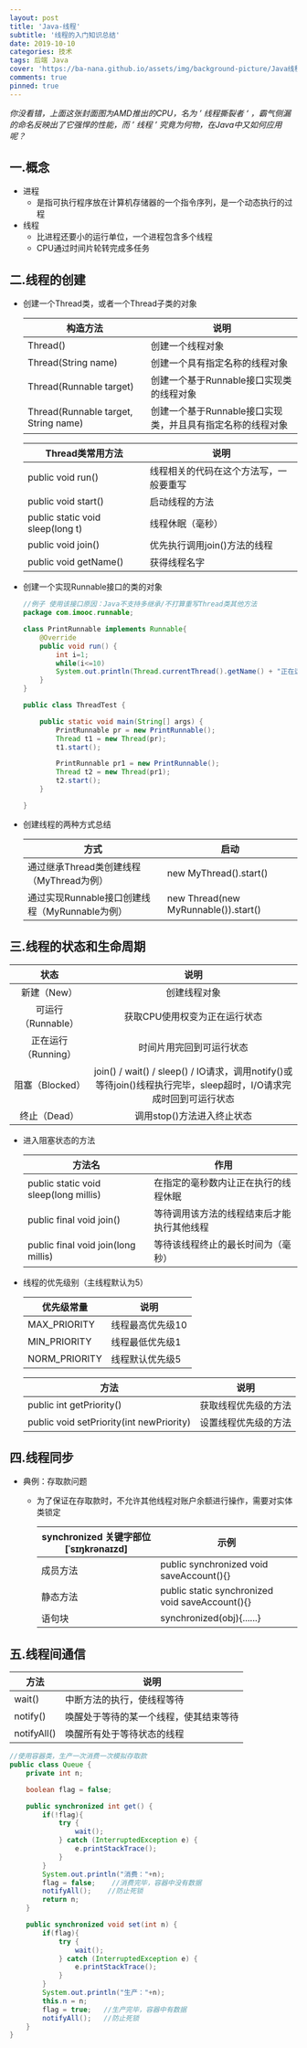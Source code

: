 ```yaml
---
layout: post
title: 'Java-线程'
subtitle: '线程的入门知识总结'
date: 2019-10-10
categories: 技术
tags: 后端 Java
cover: 'https://ba-nana.github.io/assets/img/background-picture/Java线程.png'
comments: true
pinned: true
---
```




*你没看错，上面这张封面图为AMD推出的CPU，名为 ’ 线程撕裂者 ‘ ，霸气侧漏的命名反映出了它强悍的性能，而 ’ 线程 ’  究竟为何物，在Java中又如何应用呢？*

## 一.概念

* 进程
  * 是指可执行程序放在计算机存储器的一个指令序列，是一个动态执行的过程
* 线程
  * 比进程还要小的运行单位，一个进程包含多个线程
  * CPU通过时间片轮转完成多任务



## 二.线程的创建

* 创建一个Thread类，或者一个Thread子类的对象

  | 构造方法                                 | 说明                                |
  | ------------------------------------ | --------------------------------- |
  | Thread()                             | 创建一个线程对象                          |
  | Thread(String name)                  | 创建一个具有指定名称的线程对象                   |
  | Thread(Runnable target)              | 创建一个基于Runnable接口实现类的线程对象          |
  | Thread(Runnable target, String name) | 创建一个基于Runnable接口实现类，并且具有指定名称的线程对象 |

  

  | Thread类常用方法                      | 说明                  |
  | -------------------------------- | ------------------- |
  | public void run()                | 线程相关的代码在这个方法写，一般要重写 |
  | public void start()              | 启动线程的方法             |
  | public static void sleep(long t) | 线程休眠（毫秒）            |
  | public void join()               | 优先执行调用join()方法的线程   |
  | public void getName()            | 获得线程名字              |

  

* 创建一个实现Runnable接口的类的对象

  ~~~ java
  //例子 使用该接口原因：Java不支持多继承/不打算重写Thread类其他方法
  package com.imooc.runnable;

  class PrintRunnable implements Runnable{
      @Override
      public void run() {
          int i=1;
          while(i<=10)
          System.out.println(Thread.currentThread().getName() + "正在运行！"+(i++));
      }
  }

  public class ThreadTest {

      public static void main(String[] args) {
          PrintRunnable pr = new PrintRunnable();
          Thread t1 = new Thread(pr);
          t1.start();

          PrintRunnable pr1 = new PrintRunnable();
          Thread t2 = new Thread(pr1);
          t2.start();
      }

  }
  ~~~





* 创建线程的两种方式总结

  | 方式                               | 启动                                   |
  | -------------------------------- | ------------------------------------ |
  | 通过继承Thread类创建线程（MyThread为例）      | new MyThread().start()               |
  | 通过实现Runnable接口创建线程（MyRunnable为例） | new Thread(new MyRunnable()).start() |

  

## 三.线程的状态和生命周期

|      状态       |                    说明                    |
| :-----------: | :--------------------------------------: |
|    新建（New）    |                  创建线程对象                  |
| 可运行（Runnable） |             获取CPU使用权变为正在运行状态             |
| 正在运行（Running） |               时间片用完回到可运行状态               |
|  阻塞（Blocked）  | join() / wait() / sleep() / IO请求，调用notify()或等待join()线程执行完毕，sleep超时，I/O请求完成时回到可运行状态 |
|   终止（Dead）    |             调用stop()方法进入终止状态             |

* 进入阻塞状态的方法

  | 方法名                                   | 作用                    |
  | ------------------------------------- | --------------------- |
  | public static void sleep(long millis) | 在指定的毫秒数内让正在执行的线程休眠    |
  | public final void join()              | 等待调用该方法的线程结束后才能执行其他线程 |
  | public final void join(long millis)   | 等待该线程终止的最长时间为（毫秒）     |

* 线程的优先级别（主线程默认为5）

  | 优先级常量         | 说明        |
  | ------------- | --------- |
  | MAX_PRIORITY  | 线程最高优先级10 |
  | MIN_PRIORITY  | 线程最低优先级1  |
  | NORM_PRIORITY | 线程默认优先级5  |

  | 方法                                       | 说明         |
  | ---------------------------------------- | ---------- |
  | public int getPriority()                 | 获取线程优先级的方法 |
  | public void setPriority(int newPriority) | 设置线程优先级的方法 |

  

## 四.线程同步

* 典例：存取款问题

  * 为了保证在存取款时，不允许其他线程对账户余额进行操作，需要对实体类锁定

    | synchronized 关键字部位                                                                                                  [ˈsɪŋkrənaɪzd] | 示例                                       |
    | ---------------------------------------- | ---------------------------------------- |
    | 成员方法                                     | public synchronized void saveAccount(){} |
    | 静态方法                                     | public static synchronized void saveAccount(){} |
    | 语句块                                      | synchronized(obj){......}                |

    

## 五.线程间通信

| 方法          | 说明                  |
| ----------- | ------------------- |
| wait()      | 中断方法的执行，使线程等待       |
| notify()    | 唤醒处于等待的某一个线程，使其结束等待 |
| notifyAll() | 唤醒所有处于等待状态的线程       |

~~~ java
//使用容器类，生产一次消费一次模拟存取款
public class Queue {
    private int n;

    boolean flag = false;

    public synchronized int get() {
        if(!flag){
            try {
                wait();
            } catch (InterruptedException e) {
                e.printStackTrace();
            }
        }
        System.out.println("消费："+n);
        flag = false;    //消费完毕，容器中没有数据
        notifyAll();    //防止死锁
        return n;
    }

    public synchronized void set(int n) {
        if(flag){
            try {
                wait();
            } catch (InterruptedException e) {
                e.printStackTrace();
            }
        }
        System.out.println("生产："+n);
        this.n = n;
        flag = true;   //生产完毕，容器中有数据
        notifyAll();   //防止死锁
    }
}

~~~



